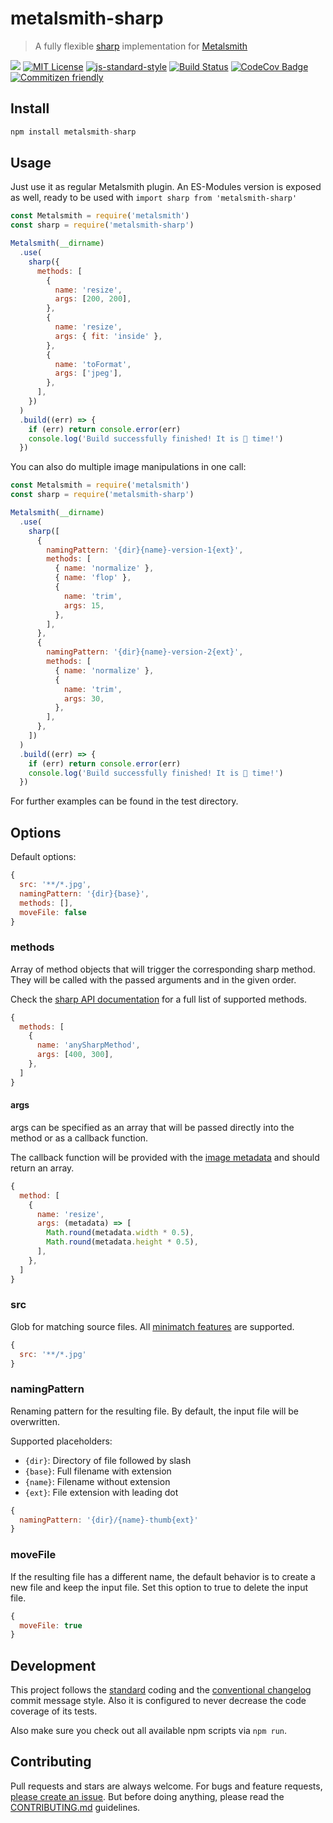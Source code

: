 # metalsmith-sharp

> A fully flexible [sharp](https://sharp.pixelplumbing.com/) implementation for [Metalsmith](http://www.metalsmith.io/)

[![](https://img.shields.io/npm/v/metalsmith-sharp.svg)](https://www.npmjs.com/package/metalsmith-sharp)
[![MIT License](https://img.shields.io/badge/license-MIT-blue.svg)](https://axe312.mit-license.org)
[![js-standard-style](https://img.shields.io/badge/code%20style-standard-brightgreen.svg?style=flat)](https://github.com/feross/standard)
[![Build Status](https://img.shields.io/circleci/project/axe312ger/metalsmith-sharp.svg?maxAge=2592000)](https://circleci.com/gh/axe312ger/metalsmith-sharp)
[![CodeCov Badge](https://img.shields.io/codecov/c/github/axe312ger/metalsmith-sharp.svg?maxAge=2592000)](https://codecov.io/gh/axe312ger/metalsmith-sharp)
[![Commitizen friendly](https://img.shields.io/badge/commitizen-friendly-brightgreen.svg)](http://commitizen.github.io/cz-cli/)

## Install

```js
npm install metalsmith-sharp
```

## Usage

Just use it as regular Metalsmith plugin. An ES-Modules version is exposed as well, ready to be used with `import sharp from 'metalsmith-sharp'`

```js
const Metalsmith = require('metalsmith')
const sharp = require('metalsmith-sharp')

Metalsmith(__dirname)
  .use(
    sharp({
      methods: [
        {
          name: 'resize',
          args: [200, 200],
        },
        {
          name: 'resize',
          args: { fit: 'inside' },
        },
        {
          name: 'toFormat',
          args: ['jpeg'],
        },
      ],
    })
  )
  .build((err) => {
    if (err) return console.error(err)
    console.log('Build successfully finished! It is 🥙 time!')
  })
```

You can also do multiple image manipulations in one call:

```js
const Metalsmith = require('metalsmith')
const sharp = require('metalsmith-sharp')

Metalsmith(__dirname)
  .use(
    sharp([
      {
        namingPattern: '{dir}{name}-version-1{ext}',
        methods: [
          { name: 'normalize' },
          { name: 'flop' },
          {
            name: 'trim',
            args: 15,
          },
        ],
      },
      {
        namingPattern: '{dir}{name}-version-2{ext}',
        methods: [
          { name: 'normalize' },
          {
            name: 'trim',
            args: 30,
          },
        ],
      },
    ])
  )
  .build((err) => {
    if (err) return console.error(err)
    console.log('Build successfully finished! It is 🥙 time!')
  })
```

For further examples can be found in the test directory.

## Options

Default options:

```js
{
  src: '**/*.jpg',
  namingPattern: '{dir}{base}',
  methods: [],
  moveFile: false
}
```

### methods

Array of method objects that will trigger the corresponding sharp method. They will be called with the passed arguments and in the given order.

Check the [sharp API documentation](https://sharp.pixelplumbing.com/api-constructor) for a full list of supported methods.

```js
{
  methods: [
    {
      name: 'anySharpMethod',
      args: [400, 300],
    },
  ]
}
```

#### args

args can be specified as an array that will be passed directly into the method or as a callback function.

The callback function will be provided with the [image metadata](http://sharp.dimens.io/en/stable/api-input/#metadata) and should return an array.

```js
{
  method: [
    {
      name: 'resize',
      args: (metadata) => [
        Math.round(metadata.width * 0.5),
        Math.round(metadata.height * 0.5),
      ],
    },
  ]
}
```

### src

Glob for matching source files. All [minimatch features](https://github.com/isaacs/minimatch#features) are supported.

```js
{
  src: '**/*.jpg'
}
```

### namingPattern

Renaming pattern for the resulting file. By default, the input file will be overwritten.

Supported placeholders:

- `{dir}`: Directory of file followed by slash
- `{base}`: Full filename with extension
- `{name}`: Filename without extension
- `{ext}`: File extension with leading dot

```js
{
  namingPattern: '{dir}/{name}-thumb{ext}'
}
```

### moveFile

If the resulting file has a different name, the default behavior is to create a new file and keep the input file. Set this option to true to delete the input file.

```js
{
  moveFile: true
}
```

## Development

This project follows the [standard](https://github.com/feross/standard) coding and the [conventional changelog](https://github.com/conventional-changelog/conventional-changelog-angular/blob/master/convention.md) commit message style. Also it is configured to never decrease the code coverage of its tests.

Also make sure you check out all available npm scripts via `npm run`.

## Contributing

Pull requests and stars are always welcome. For bugs and feature requests, [please create an issue](https://github.com/axe312ger/metalsmith-sharp/issues/new).
But before doing anything, please read the [CONTRIBUTING.md](./CONTRIBUTING.md) guidelines.
